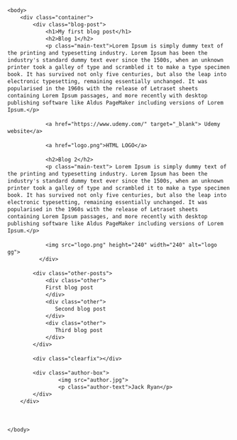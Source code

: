 <!DOCTYPE html>
<html>
    <head>
        <title>My first blog post</title>
        <link rel="stylesheet" type="text/css" href="style.css">
    </head>
    
    <body>
        <div class="container">
            <div class="blog-post">
                <h1>My first blog post</h1>
                <h2>Blog 1</h2>
                <p class="main-text">Lorem Ipsum is simply dummy text of the printing and typesetting industry. Lorem Ipsum has been the industry's standard dummy text ever since the 1500s, when an unknown printer took a galley of type and scrambled it to make a type specimen book. It has survived not only five centuries, but also the leap into electronic typesetting, remaining essentially unchanged. It was popularised in the 1960s with the release of Letraset sheets containing Lorem Ipsum passages, and more recently with desktop publishing software like Aldus PageMaker including versions of Lorem Ipsum.</p>
                
                <a href="https://www.udemy.com/" target="_blank"> Udemy website</a>
                
                <a href="logo.png">HTML LOGO</a>
                
                <h2>Blog 2</h2>
                <p class="main-text"> Lorem Ipsum is simply dummy text of the printing and typesetting industry. Lorem Ipsum has been the industry's standard dummy text ever since the 1500s, when an unknown printer took a galley of type and scrambled it to make a type specimen book. It has survived not only five centuries, but also the leap into electronic typesetting, remaining essentially unchanged. It was popularised in the 1960s with the release of Letraset sheets containing Lorem Ipsum passages, and more recently with desktop publishing software like Aldus PageMaker including versions of Lorem Ipsum.</p>
                
                <img src="logo.png" height="240" width="240" alt="logo gg">
              </div>
            
            <div class="other-posts">
                <div class="other">
                First blog post
                </div>
                <div class="other">
                   Second blog post
                </div>
                <div class="other">
                   Third blog post
                </div>
            </div>
            
            <div class="clearfix"></div>
            
            <div class="author-box">
                    <img src="author.jpg">
                    <p class="author-text">Jack Ryan</p>
            </div>
        </div>
        


    </body>


</html>

